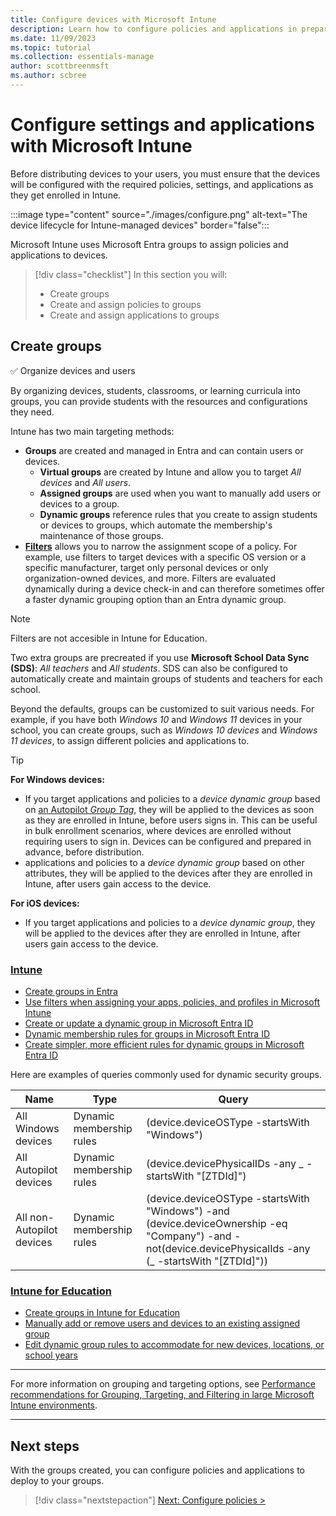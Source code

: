 ```yaml
---
title: Configure devices with Microsoft Intune
description: Learn how to configure policies and applications in preparation for device deployment.
ms.date: 11/09/2023
ms.topic: tutorial
ms.collection: essentials-manage
author: scottbreenmsft
ms.author: scbree
---
```


# Configure settings and applications with Microsoft Intune

Before distributing devices to your users, you must ensure that the devices will be configured with the required policies, settings, and applications as they get enrolled in Intune.

:::image type="content" source="./images/configure.png" alt-text="The device lifecycle for Intune-managed devices" border="false":::

Microsoft Intune uses Microsoft Entra groups to assign policies and applications to devices.

> [!div class="checklist"]
>In this section you will:
>
> - Create groups
> - Create and assign policies to groups
> - Create and assign applications to groups

## Create groups

✅ Organize devices and users

By organizing devices, students, classrooms, or learning curricula into groups, you can provide students with the resources and configurations they need.

Intune has two main targeting methods:

- **Groups** are created and managed in Entra and can contain users or devices.
  - **Virtual groups** are created by Intune and allow you to target *All devices* and *All users*.
  - **Assigned groups** are used when you want to manually add users or devices to a group.
  - **Dynamic groups** reference rules that you create to assign students or devices to groups, which automate the membership's maintenance of those groups.
- [**Filters**](/mem/intune/fundamentals/filters) allows you to narrow the assignment scope of a policy. For example, use filters to target devices with a specific OS version or a specific manufacturer, target only personal devices or only organization-owned devices, and more. Filters are evaluated dynamically during a device check-in and can therefore sometimes offer a faster dynamic grouping option than an Entra dynamic group.

> [!NOTE]
> Filters are not accesible in Intune for Education.

Two extra groups are precreated if you use **Microsoft School Data Sync (SDS)**: *All teachers* and *All students*. SDS can also be configured to automatically create and maintain groups of students and teachers for each school.

Beyond the defaults, groups can be customized to suit various needs. For example, if you have both *Windows 10* and *Windows 11* devices in your school, you can create groups, such as *Windows 10 devices* and *Windows 11 devices*, to assign different policies and applications to.

> [!TIP]
> **For Windows devices:**
> - If you target applications and policies to a *device dynamic group* based on [an Autopilot *Group Tag*](/autopilot/enrollment-autopilot), they will be applied to the devices as soon as they are enrolled in Intune, before users signs in. This can be useful in bulk enrollment scenarios, where devices are enrolled without requiring users to sign in. Devices can be configured and prepared in advance, before distribution.
> - applications and policies to a *device dynamic group* based on other attributes, they will be applied to the devices after they are enrolled in Intune, after users gain access to the device.
> 
> **For iOS devices:**
> - If you target applications and policies to a *device dynamic group*, they will be applied to the devices after they are enrolled in Intune, after users gain access to the device.

### [Intune](#tab/intune)

- [Create groups in Entra](/entra/fundamentals/how-to-manage-groups)
- [Use filters when assigning your apps, policies, and profiles in Microsoft Intune](/mem/intune/fundamentals/filters)
- [Create or update a dynamic group in Microsoft Entra ID](/entra/fundamentals/concept-learn-about-groups)
- [Dynamic membership rules for groups in Microsoft Entra ID](/entra/fundamentals/concept-learn-about-groups)
- [Create simpler, more efficient rules for dynamic groups in Microsoft Entra ID](/entra/fundamentals/concept-learn-about-groups)

Here are examples of queries commonly used for dynamic security groups.

| Name | Type | Query |
| --- | --- | --- |
| All Windows devices | Dynamic membership rules | (device.deviceOSType -startsWith \"Windows\") |
| All Autopilot devices | Dynamic membership rules | (device.devicePhysicalIDs -any _ -startsWith \"[ZTDId]\") |
| All non-Autopilot devices | Dynamic membership rules | (device.deviceOSType -startsWith \"Windows\") -and (device.deviceOwnership -eq \"Company\") -and -not(device.devicePhysicalIds -any (_ -startsWith \"[ZTDId]\")) |

### [Intune for Education](#tab/intune-for-education)

- [Create groups in Intune for Education][EDU-1]
- [Manually add or remove users and devices to an existing assigned group][EDU-2]
- [Edit dynamic group rules to accommodate for new devices, locations, or school years][EDU-3]

---

For more information on grouping and targeting options, see [Performance recommendations for Grouping, Targeting, and Filtering in large Microsoft Intune environments](/mem/intune/fundamentals/filters-performance-recommendations).

________________________________________________________

## Next steps

With the groups created, you can configure policies and applications to deploy to your groups.

> [!div class="nextstepaction"]
> [Next: Configure policies >](configure-device-settings.md)

<!-- Reference links in article -->

[EDU-1]: /intune-education/create-groups
[EDU-2]: /intune-education/edit-groups-intune-for-edu
[EDU-3]: /intune-education/edit-groups-intune-for-edu#edit-dynamic-group-rules
